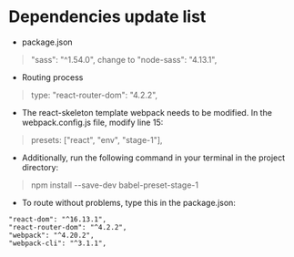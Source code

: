 # Dependencies update list

* package.json

> "sass": "^1.54.0", change to "node-sass": "4.13.1",

* Routing process
> type:  "react-router-dom": "4.2.2",

* The react-skeleton template webpack needs to be modified. In the webpack.config.js file, modify line 15:

> presets: ["react", "env", "stage-1"],

* Additionally, run the following command in your terminal in the project directory:

> npm install --save-dev babel-preset-stage-1

* To route without problems, type this in the package.json:

```
"react-dom": "^16.13.1",
"react-router-dom": "^4.2.2",
"webpack": "^4.20.2",
"webpack-cli": "^3.1.1",
```

